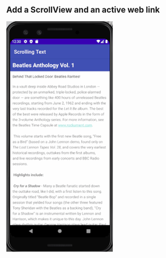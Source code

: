 ## Add a ScrollView and an active web link
!['Completed Task 2'](Screenshot_Of_Task/Task2_Completed.gif)
